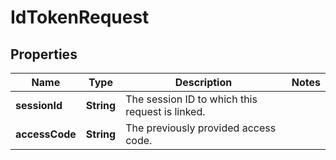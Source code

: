 
# IdTokenRequest

## Properties
Name | Type | Description | Notes
------------ | ------------- | ------------- | -------------
**sessionId** | **String** | The session ID to which this request is linked. | 
**accessCode** | **String** | The previously provided access code. | 



